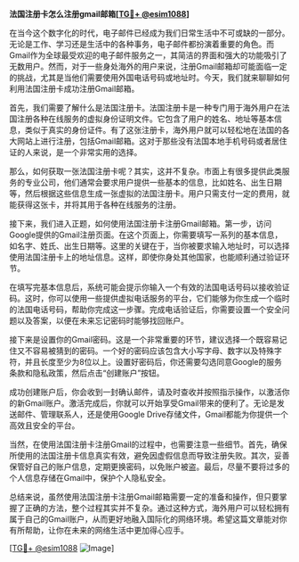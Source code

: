 **法国注册卡怎么注册gmail邮箱[[TG💪+ @esim1088](https://t.me/s/esim1088)]**

在当今这个数字化的时代，电子邮件已经成为我们日常生活中不可或缺的一部分。无论是工作、学习还是生活中的各种事务，电子邮件都扮演着重要的角色。而Gmail作为全球最受欢迎的电子邮件服务之一，其简洁的界面和强大的功能吸引了无数用户。然而，对于一些身处海外的用户来说，注册Gmail邮箱却可能面临一定的挑战，尤其是当他们需要使用外国电话号码或地址时。今天，我们就来聊聊如何利用法国注册卡成功注册Gmail邮箱。

首先，我们需要了解什么是法国注册卡。法国注册卡是一种专门用于海外用户在法国注册各种在线服务的虚拟身份证明文件。它包含了用户的姓名、地址等基本信息，类似于真实的身份证件。有了这张注册卡，海外用户就可以轻松地在法国的各大网站上进行注册，包括Gmail邮箱。这对于那些没有法国本地手机号码或者居住证的人来说，是一个非常实用的选择。

那么，如何获取一张法国注册卡呢？其实，这并不复杂。市面上有很多提供此类服务的专业公司，他们通常会要求用户提供一些基本的信息，比如姓名、出生日期等，然后根据这些信息生成一张虚拟的法国注册卡。用户只需支付一定的费用，就能获得这张卡，并将其用于各种在线服务的注册。

接下来，我们进入正题，如何使用法国注册卡注册Gmail邮箱。第一步，访问Google提供的Gmail注册页面。在这个页面上，你需要填写一系列的基本信息，如名字、姓氏、出生日期等。这里的关键在于，当你被要求输入地址时，可以选择使用法国注册卡上的地址信息。这样，即使你身处其他国家，也能顺利通过验证环节。

在填写完基本信息后，系统可能会提示你输入一个有效的法国电话号码以接收验证码。这时，你可以使用一些提供虚拟电话服务的平台，它们能够为你生成一个临时的法国电话号码，帮助你完成这一步骤。完成电话验证后，你需要设置一个安全问题以及答案，以便在未来忘记密码时能够找回账户。

接下来是设置你的Gmail密码。这是一个非常重要的环节，建议选择一个既容易记住又不容易被猜到的密码。一个好的密码应该包含大小写字母、数字以及特殊字符，并且长度至少为8位以上。设置好密码后，你还需要勾选同意Google的服务条款和隐私政策，然后点击“创建账户”按钮。

成功创建账户后，你会收到一封确认邮件，请及时查收并按照指示操作，以激活你的新Gmail账户。激活完成后，你就可以开始享受Gmail带来的便利了。无论是发送邮件、管理联系人，还是使用Google Drive存储文件，Gmail都能为你提供一个高效且安全的平台。

当然，在使用法国注册卡注册Gmail的过程中，也需要注意一些细节。首先，确保所使用的法国注册卡信息真实有效，避免因虚假信息而导致注册失败。其次，妥善保管好自己的账户信息，定期更换密码，以免账户被盗。最后，尽量不要将过多的个人信息存储在Gmail中，保护个人隐私安全。

总结来说，虽然使用法国注册卡注册Gmail邮箱需要一定的准备和操作，但只要掌握了正确的方法，整个过程其实并不复杂。通过这种方式，海外用户可以轻松拥有属于自己的Gmail账户，从而更好地融入国际化的网络环境。希望这篇文章能对你有所帮助，让你在未来的网络生活中更加得心应手。

[[TG💪+ @esim1088](https://t.me/s/esim1088) ![Image](https://i.postimg.cc/4NQfJmqS/Snipaste-2025-05-13-00-14-12.png)]